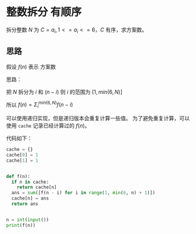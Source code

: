 # 整数拆分 有顺序

拆分整数 $N$ 为 $C = {a_i}, 1 <= a_i <= 6$，$C$ 有序，求方案数。

## 思路

假设 $f(n)$ 表示 方案数

思路：

把 $N$ 拆分为 $i$ 和 $(n - i)$
则 $i$ 的范围为 $[1, min(6, N)]$

所以 $f(n) = \Sigma_i^{min(6, N)} f(n - i)$

可以使用递归实现，但是递归版本会重复计算一些值。
为了避免重复计算，可以使用 `cache` 记录已经计算过的 $f(n)$。

代码如下：

```python
cache = {}
cache[0] = 1
cache[1] = 1


def f(n):
  if n in cache:
    return cache[n]
  ans = sum([f(n - i) for i in range(1, min(6, n) + 1)])
  cache[n] = ans
  return ans


n = int(input())
print(f(n))
```
